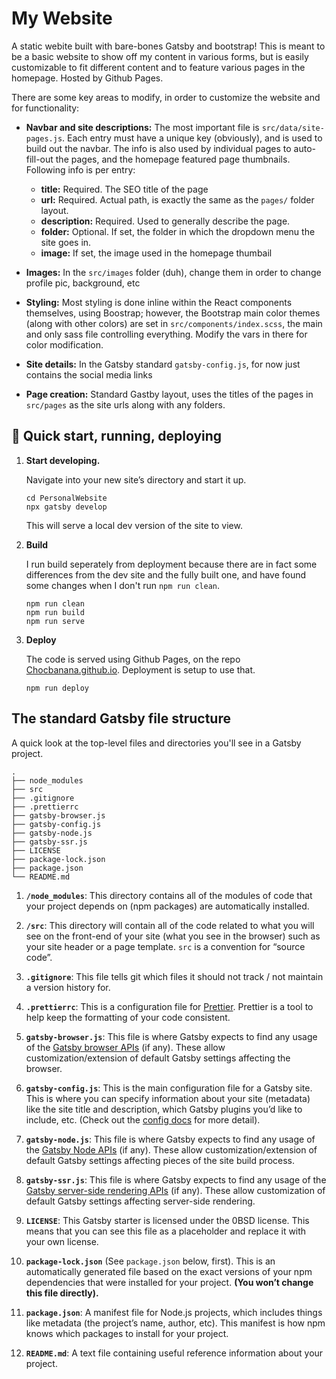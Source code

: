 # My Website

A static webite built with bare-bones Gatsby and bootstrap! This is meant to be a basic website to show off my content in various forms, but is easily customizable to fit different content and to feature various pages in the homepage. Hosted by Github Pages.

There are some key areas to modify, in order to customize the website and for functionality:

- **Navbar and site descriptions:** The most important file is `src/data/site-pages.js`. Each entry must have a unique key (obviously), and is used to build out the navbar. The info is also used by individual pages to auto-fill-out the pages, and the homepage featured page thumbnails. Following info is per entry:
  - **title:** Required. The SEO title of the page
  - **url:** Required. Actual path, is exactly the same as the `pages/` folder layout.
  - **description:** Required. Used to generally describe the page.
  - **folder:** Optional. If set, the folder in which the dropdown menu the site goes in.
  - **image:** If set, the image used in the homepage thumbail

- **Images:** In the `src/images` folder (duh), change them in order to change profile pic, background, etc


- **Styling:** Most styling is done inline within the React components themselves, using Boostrap; however, the Bootstrap main color themes (along with other colors) are set in `src/components/index.scss`, the main and only sass file controlling everything. Modify the vars in there for color modification.
- **Site details:** In the Gatsby standard `gatsby-config.js`, for now just contains the social media links
- **Page creation:** Standard Gastby layout, uses the titles of the pages in `src/pages` as the site urls along with any folders.


## 🚀 Quick start, running, deploying

1. **Start developing.**

    Navigate into your new site’s directory and start it up.

    ```shell
    cd PersonalWebsite
    npx gatsby develop
    ```
    This will serve a local dev version of the site to view.

1.  **Build**

    I run build seperately from deployment because there are in fact some differences from the dev site and the fully built one, and have found some changes when I don't run `npm run clean`.
    ```shell
    npm run clean
    npm run build
    npm run serve
    ```
1.  **Deploy**

    The code is served using Github Pages, on the repo [Chocbanana.github.io](https://github.com/Chocbanana/Chocbanana.github.io). Deployment is setup to use that.
    ```shell
    npm run deploy
    ```




## The standard Gatsby file structure

A quick look at the top-level files and directories you'll see in a Gatsby project.

    .
    ├── node_modules
    ├── src
    ├── .gitignore
    ├── .prettierrc
    ├── gatsby-browser.js
    ├── gatsby-config.js
    ├── gatsby-node.js
    ├── gatsby-ssr.js
    ├── LICENSE
    ├── package-lock.json
    ├── package.json
    └── README.md

1.  **`/node_modules`**: This directory contains all of the modules of code that your project depends on (npm packages) are automatically installed.

2.  **`/src`**: This directory will contain all of the code related to what you will see on the front-end of your site (what you see in the browser) such as your site header or a page template. `src` is a convention for “source code”.

3.  **`.gitignore`**: This file tells git which files it should not track / not maintain a version history for.

4.  **`.prettierrc`**: This is a configuration file for [Prettier](https://prettier.io/). Prettier is a tool to help keep the formatting of your code consistent.

5.  **`gatsby-browser.js`**: This file is where Gatsby expects to find any usage of the [Gatsby browser APIs](https://www.gatsbyjs.com/docs/reference/config-files/gatsby-browser/) (if any). These allow customization/extension of default Gatsby settings affecting the browser.

6.  **`gatsby-config.js`**: This is the main configuration file for a Gatsby site. This is where you can specify information about your site (metadata) like the site title and description, which Gatsby plugins you’d like to include, etc. (Check out the [config docs](https://www.gatsbyjs.com/docs/reference/config-files/gatsby-config/) for more detail).

7.  **`gatsby-node.js`**: This file is where Gatsby expects to find any usage of the [Gatsby Node APIs](https://www.gatsbyjs.com/docs/reference/config-files/gatsby-node/) (if any). These allow customization/extension of default Gatsby settings affecting pieces of the site build process.

8.  **`gatsby-ssr.js`**: This file is where Gatsby expects to find any usage of the [Gatsby server-side rendering APIs](https://www.gatsbyjs.com/docs/reference/config-files/gatsby-ssr/) (if any). These allow customization of default Gatsby settings affecting server-side rendering.

9.  **`LICENSE`**: This Gatsby starter is licensed under the 0BSD license. This means that you can see this file as a placeholder and replace it with your own license.

10. **`package-lock.json`** (See `package.json` below, first). This is an automatically generated file based on the exact versions of your npm dependencies that were installed for your project. **(You won’t change this file directly).**

11. **`package.json`**: A manifest file for Node.js projects, which includes things like metadata (the project’s name, author, etc). This manifest is how npm knows which packages to install for your project.

12. **`README.md`**: A text file containing useful reference information about your project.


